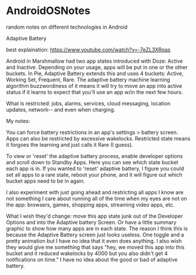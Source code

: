 # AndroidOSNotes
random notes on different technologies in Android


Adaptive Battery

best explaination:
https://www.youtube.com/watch?v=-7eZL3XRqas

Android in Marshmallow had two app states introduced with Doze: Active and Inactive.  Depending on your usage, apps will be put in one or the other buckets.  In Pie, Adaptive Battery extends this and uses 4 buckets: Active, Working Set, Frequent, Rare.  The adaptive battery machine learning algorithm buzzwordiness of it means it will try to move an app into active status if it learns to expect that you'll use an app w/in the next few hours.

What is restricted: jobs, alarms, services, cloud messaging, location updates, network-- and even when charging.

My notes:

You can force battery restrictions in an app's settings > battery screen.  Apps can also be restricted by excessive wakelocks.  Restricted state means it forgoes the learning and just calls it Rare (I guess).

To view or 'reset' the adaptive battery process, enable developer options and scroll down to Standby Apps.  Here you can see which state bucket each app is in.  If you wanted to 'reset' adaptive battery, I figure you could set all apps to a rare state, reboot your phone, and it will figure out which bucket apps need to be in again.

I also experiment with just going ahead and restricting all apps I know are not something I care about running all of the time when my eyes are not on the app: browsers, games, shopping apps, streaming video apps, etc.

What I wish they'd change: move this app state junk out of the Developer Options and into the Adaptive battery Screen.  Or have a little summary graphic to show how many apps are in each state.  The reason I think this is because the Adaptive Battery screen just looks useless.  One toggle and a pretty animation but I have no idea that it even does anything.  I also wish they would give me something that says "hey, we moved this app into this bucket and it reduced wakelocks by 4000 but you also didn't get 4 notifications on time."  I have no idea about the good or bad of adaptive battery.
